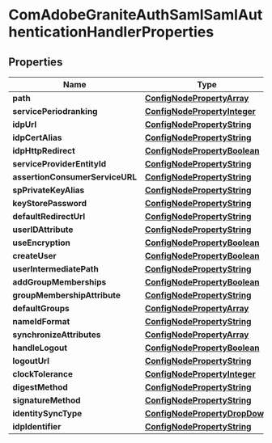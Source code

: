 
# ComAdobeGraniteAuthSamlSamlAuthenticationHandlerProperties

## Properties
Name | Type | Description | Notes
------------ | ------------- | ------------- | -------------
**path** | [**ConfigNodePropertyArray**](ConfigNodePropertyArray.md) |  |  [optional]
**servicePeriodranking** | [**ConfigNodePropertyInteger**](ConfigNodePropertyInteger.md) |  |  [optional]
**idpUrl** | [**ConfigNodePropertyString**](ConfigNodePropertyString.md) |  |  [optional]
**idpCertAlias** | [**ConfigNodePropertyString**](ConfigNodePropertyString.md) |  |  [optional]
**idpHttpRedirect** | [**ConfigNodePropertyBoolean**](ConfigNodePropertyBoolean.md) |  |  [optional]
**serviceProviderEntityId** | [**ConfigNodePropertyString**](ConfigNodePropertyString.md) |  |  [optional]
**assertionConsumerServiceURL** | [**ConfigNodePropertyString**](ConfigNodePropertyString.md) |  |  [optional]
**spPrivateKeyAlias** | [**ConfigNodePropertyString**](ConfigNodePropertyString.md) |  |  [optional]
**keyStorePassword** | [**ConfigNodePropertyString**](ConfigNodePropertyString.md) |  |  [optional]
**defaultRedirectUrl** | [**ConfigNodePropertyString**](ConfigNodePropertyString.md) |  |  [optional]
**userIDAttribute** | [**ConfigNodePropertyString**](ConfigNodePropertyString.md) |  |  [optional]
**useEncryption** | [**ConfigNodePropertyBoolean**](ConfigNodePropertyBoolean.md) |  |  [optional]
**createUser** | [**ConfigNodePropertyBoolean**](ConfigNodePropertyBoolean.md) |  |  [optional]
**userIntermediatePath** | [**ConfigNodePropertyString**](ConfigNodePropertyString.md) |  |  [optional]
**addGroupMemberships** | [**ConfigNodePropertyBoolean**](ConfigNodePropertyBoolean.md) |  |  [optional]
**groupMembershipAttribute** | [**ConfigNodePropertyString**](ConfigNodePropertyString.md) |  |  [optional]
**defaultGroups** | [**ConfigNodePropertyArray**](ConfigNodePropertyArray.md) |  |  [optional]
**nameIdFormat** | [**ConfigNodePropertyString**](ConfigNodePropertyString.md) |  |  [optional]
**synchronizeAttributes** | [**ConfigNodePropertyArray**](ConfigNodePropertyArray.md) |  |  [optional]
**handleLogout** | [**ConfigNodePropertyBoolean**](ConfigNodePropertyBoolean.md) |  |  [optional]
**logoutUrl** | [**ConfigNodePropertyString**](ConfigNodePropertyString.md) |  |  [optional]
**clockTolerance** | [**ConfigNodePropertyInteger**](ConfigNodePropertyInteger.md) |  |  [optional]
**digestMethod** | [**ConfigNodePropertyString**](ConfigNodePropertyString.md) |  |  [optional]
**signatureMethod** | [**ConfigNodePropertyString**](ConfigNodePropertyString.md) |  |  [optional]
**identitySyncType** | [**ConfigNodePropertyDropDown**](ConfigNodePropertyDropDown.md) |  |  [optional]
**idpIdentifier** | [**ConfigNodePropertyString**](ConfigNodePropertyString.md) |  |  [optional]



